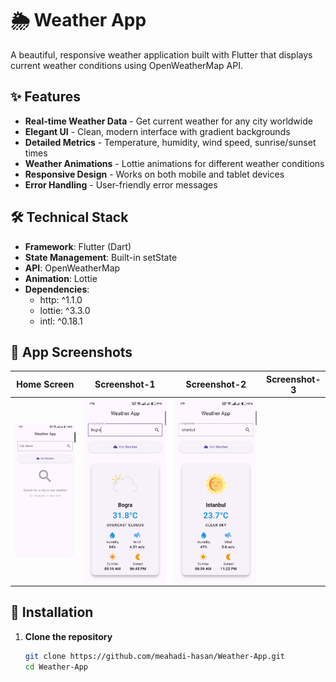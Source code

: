 # 🌦️ Weather App

A beautiful, responsive weather application built with Flutter that displays current weather conditions using OpenWeatherMap API.

## ✨ Features

- **Real-time Weather Data** - Get current weather for any city worldwide
- **Elegant UI** - Clean, modern interface with gradient backgrounds
- **Detailed Metrics** - Temperature, humidity, wind speed, sunrise/sunset times
- **Weather Animations** - Lottie animations for different weather conditions
- **Responsive Design** - Works on both mobile and tablet devices
- **Error Handling** - User-friendly error messages

## 🛠️ Technical Stack

- **Framework**: Flutter (Dart)
- **State Management**: Built-in setState
- **API**: OpenWeatherMap
- **Animation**: Lottie
- **Dependencies**:
  - http: ^1.1.0
  - lottie: ^3.3.0
  - intl: ^0.18.1

## 📱 App Screenshots

| Home Screen | Screenshot-1 | Screenshot-2 | Screenshot-3 |
|-------------|-------------|-------------|-------------|
| ![Home](Images/HomeScreen.jpg) | ![Location-1](Images/Bogra.jpg) | ![Location-2](Images/Istambul.jpg) | | ![Location-2](Images/Chili.png)

## 🚀 Installation

1. **Clone the repository**
   ```bash
   git clone https://github.com/meahadi-hasan/Weather-App.git
   cd Weather-App
